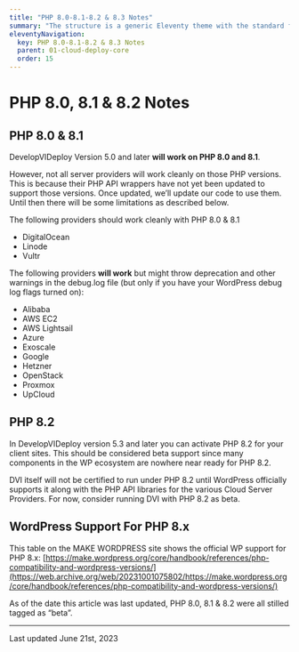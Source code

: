 ```yaml
---
title: "PHP 8.0-8.1-8.2 & 8.3 Notes"
summary: "The structure is a generic Eleventy theme with the standard folder and file names."
eleventyNavigation:
  key: PHP 8.0-8.1-8.2 & 8.3 Notes
  parent: 01-cloud-deploy-core
  order: 15
---
```

# PHP 8.0, 8.1 & 8.2 Notes

## PHP 8.0 & 8.1

DevelopVIDeploy Version 5.0 and later **will work on PHP 8.0 and 8.1**.

However, not all server providers will work cleanly on those PHP versions. This is because their PHP API wrappers have not yet been updated to support those versions. Once updated, we’ll update our code to use them. Until then there will be some limitations as described below.

The following providers should work cleanly with PHP 8.0 & 8.1

*   DigitalOcean
*   Linode
*   Vultr

The following providers **will work** but might throw deprecation and other warnings in the debug.log file (but only if you have your WordPress debug log flags turned on):

*   Alibaba
*   AWS EC2
*   AWS Lightsail
*   Azure
*   Exoscale
*   Google
*   Hetzner
*   OpenStack
*   Proxmox
*   UpCloud

## PHP 8.2

In DevelopVIDeploy version 5.3 and later you can activate PHP 8.2 for your client sites. This should be considered beta support since many components in the WP ecosystem are nowhere near ready for PHP 8.2.

DVI itself will not be certified to run under PHP 8.2 until WordPress officially supports it along with the PHP API libraries for the various Cloud Server Providers. For now, consider running DVI with PHP 8.2 as beta.

## WordPress Support For PHP 8.x

This table on the MAKE WORDPRESS site shows the official WP support for PHP 8.x: [https://make.wordpress.org/core/handbook/references/php-compatibility-and-wordpress-versions/](https://web.archive.org/web/20231001075802/https://make.wordpress.org/core/handbook/references/php-compatibility-and-wordpress-versions/)

As of the date this article was last updated, PHP 8.0, 8.1 & 8.2 were all stilled tagged as “beta”.

- - -

Last updated June 21st, 2023



